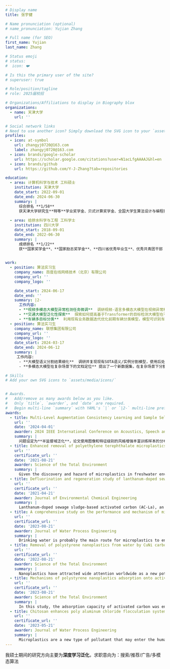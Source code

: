 ```yaml
---
# Display name
title: 张宇健

# Name pronunciation (optional)
# name_pronunciation: Yujian Zhang

# Full name (for SEO)
first_name: Yujian
last_name: Zhang

# Status emoji
# status:
#  icon: ❤️

# Is this the primary user of the site?
# superuser: true

# Role/position/tagline
# role: 2025届校招

# Organizations/Affiliations to display in Biography blox
organizations:
  - name: 天津大学
    url: ''

# Social network links
# Need to use another icon? Simply download the SVG icon to your `assets/media/icons/` folder.
profiles:
  - icon: at-symbol
    url: zhangyj0720@163.com
    label: zhangyj0720@163.com
  - icon: brands/google-scholar
    url: https://scholar.google.com/citations?user=N1acLfgAAAAJ&hl=en
  - icon: brands/github
    url: https://github.com/Y-J-Zhang?tab=repositories

education:
  - area: 计算机科学与技术 工科硕士
    institution: 天津大学
    date_start: 2022-09-01
    date_end: 2024-06-30
    summary: |
      综合排名 **1/58**
      获天津大学研究生**特等**学业奖学金、贝式计算奖学金、全国大学生算法设计与编程挑战赛金奖等奖励。
    
  - area: 给排水科学与工程 工科学士
    institution: 四川大学
    date_start: 2018-09-01
    date_end: 2022-06-30
    summary: |
      成绩排名 **1/22**
      获**国家奖学金**、**国家励志奖学金**、**四川省优秀毕业生**、优秀共青团干部

     
work:
  - position: 算法实习生
    company_name: 百度在线网络技术（北京）有限公司
    company_url: ''
    company_logo: ''

    date_start: 2024-06-17
    date_end: ''
    summary: |2-
      工作内容:
      - **视频多模态大模型异常检测任务微调**  调研视频-语言多模态大模型在视频异常检测的应用，并利用现有业务数据验证相关方法在交通事故检测的有效性并微调，探索优化方案。
      - **交通大模型泛化性探索**  探索如何提高基于Transformer的目标检测大模型在不同城市业务数据上的泛化效果。本人负责方案制定、评测集构建、模型训练、数据增强方案探索等内容。所提方案在相应评测集上mAP50提高**0.7%**至**11.0%**。
      - **车辆多目标分类**  利用现有业务数据迭代优化前期车辆分类模型，模型可识别车辆类型、颜色、品牌，平均精度达**95.68%**。主要工作内容包含需求对齐、评测集构建、数据清洗、冷启动等内容。
  - position: 算法实习生
    company_name: 联想集团有限公司
    company_url: ''
    company_logo: ''
    date_start: 2024-03-17
    date_end: 2024-06-12
    summary: |
     工作内容:
      - **大模型语义分割结果细化**  调研并复现现有SOTA语义/实例分割模型，使用后处理方法利用大模型输出的粗分割结果，结合图像的多尺度上下文语义信息对分割结果进行细化。相应研究成果投稿至ACM MM。
      - **多模态大模型在复杂场景下的文档定位** 提出了一个新数据集，在复杂场景下分割文档。涉及多模态大模型的轻量化以及语义分割等研究内容，本人负责调研现有多模态大模型效果并探索模型轻量化方案。

# Skills
# Add your own SVG icons to `assets/media/icons/`


# Awards.
#   Add/remove as many awards below as you like.
#   Only `title`, `awarder`, and `date` are required.
#   Begin multi-line `summary` with YAML's `|` or `|2-` multi-line prefix and indent 2 spaces below.
awards:
  - title: Multi-Level Augmentation Consistency Learning and Sample Selection for Semi-Supervised Domain Generalization
    url: ''
    date: '2024-04-01'
    awarder: 2024 IEEE International Conference on Acoustics, Speech and Signal Processing
    summary: |
      问题设定为**半监督域泛化**，论文使用图像和特征级别的风格增强丰富训练样本的分布空间，并从域泛化理论研究出发，显式**约束特征域不变性**以提高模型泛化能力。此外，论文还提出新的**样本选择策略**为模型选择高质量有标签样本进行训练。所提方法在域泛化数据集PACS 和OfficeHome 上实现了SOTA 效果，并扩展了现有研究的应用场景。
  - title: Enhanced removal of polyethylene terephthalate microplastics through polyaluminum chloride coagulation with three typical coagulant aids
    url: ''
    certificate_url: ''
    date: '2021-08-21'
    awarder: Science of the Total Environment
    summary: |
      Given the discovery and hazard of microplastics in freshwater environments, the removal of microplastics in drinking water deserves more attention. Nevertheless, in the light of existing literature, the effectiveness of conventional coagulation on microplastics removal is insufficient. Hence, enhanced coagulation is worth being explored. This study investigated the improving performance of anionic polyacrylamide (PAM), sodium alginate (SA), and activated silicic acid (ASA) when using poly‑aluminum chloride (PAC) to remove polyethylene terephthalate (PET) microplastics...
  - title: Defluorination and regeneration study of lanthanum-doped sewage sludge-based activated carbon
    url: ''
    certificate_url: ''
    date: '2021-04-21'
    awarder: Journal of Environmental Chemical Engineering
    summary: |
      Lanthanum-doped sewage sludge-based activated carbon (AC-La), an environment-friendly material, can effectively remove fluoride ions from water. Regeneration performance of AC-La was mainly studied in this work. The results showed that compared to other elution methods, excellent regeneration performance of AC-La was achieved by NaOH. AC-La treated with 0.5 mol/L NaOH showed a high desorption rate (> 98.5%) and fluorine removal efficiency (ca.60%) again....
  - title: A comprehensive study on the performance and mechanism of microplastics removal by enhanced coagulation methods
    url: ''
    certificate_url: ''
    date: '2023-08-21'
    awarder: Journal of Water Process Engineering
    summary: |
      Drinking water is probably the main route for microplastics to enter the human body. However, due to factors such as density and volume, MPs are difficult to remove during coagulation. Accordingly, the purpose of this paper is to study the removal efficiency of MPs in water supply treatment. Parameter optimization during coagulation, as well as the pre-oxidation process and addition of coagulant aids were investigated to explore the sedimentation efficiency of polyethylene terephthalate (PET) and polystyrene (PS) MPs....
  - title: Removal of polystyrene nanoplastics from water by CuNi carbon material: the role of adsorption
    url: ''
    certificate_url: ''
    date: '2022-08-21'
    awarder: Science of the Total Environment
    summary: |
      Nanoplastics have attracted wide attention worldwide as a new potentially threatening pollutant, and they can cause harm to the organisms and pose threat to the water environment...
  - title: Mechanisms of polystyrene nanoplastics adsorption onto activated carbon modified by ZnCl2
    url: ''
    certificate_url: ''
    date: '2023-08-21'
    awarder: Science of the Total Environment
    summary: |
      In this study, the adsorption capacity of activated carbon was enhanced after zinc chloride activation. The effects of pore filling, n-π and π-π interaction and electrostatic interaction on the adsorption of polystyrene nanoplastics (PSNPs) by activated carbon were determined by SEM, BET, Raman spectrum, FTIR and surface Zeta potential....
  - title: Chitosan enhances poly aluminum chloride flocculation system removal of microplastics: effective, stable, and pollution free
    url: ''
    certificate_url: ''
    date: '2023-05-21'
    awarder: Journal of Water Process Engineering
    summary: |
      Microplastics are a new type of pollutant that may enter the human body through drinking water so the effective removal of microplastics in water is of great significance...
---
```


我硕士期间的研究方向主要为**深度学习泛化**，求职意向为：搜索/推荐/广告/多模态算法
